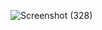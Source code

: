 ![Screenshot (328)](https://github.com/KhushalBorse2023/Leetcode-24/assets/71626566/df53b33c-64f4-4ae6-92fc-69bb06d56333)

